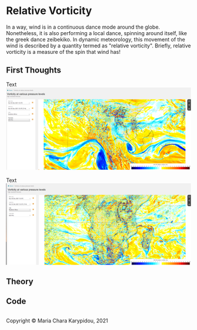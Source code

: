 # Relative Vorticity

In a way, wind is in a continuous dance mode around the globe. Nonetheless, it is also performing a local dance, spinning around itself, like the greek dance zeibekiko. In dynamic meteorology, this movement of the wind is described by a quantity termed as "relative vorticity". Briefly, relative vorticity is a measure of the spin that wind has! 

## First Thoughts

Text
![Relative Vorticity at 05/12/2021 (12:00 UTC) at 250 hPa from ECMWF](/src/Kinematics/img/ECMWF_RelVort_250hPa.png)
\
\
Text
![Relative Vorticity at 05/12/2021 (12:00 UTC) at 850 hPa from ECMWF](/src/Kinematics/img/ECMWF_RelVort_850hPa.png)


## Theory

## Code
    
<footer>
<p style="float:left; width: 100%;">
Copyright © Maria Chara Karypidou, 2021
</p>
</footer>


